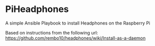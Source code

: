 # PiHeadphones
A simple Ansible Playbook to install Headphones on the Raspberry Pi

Based on instructions from the following url: https://github.com/rembo10/headphones/wiki/Install-as-a-daemon
